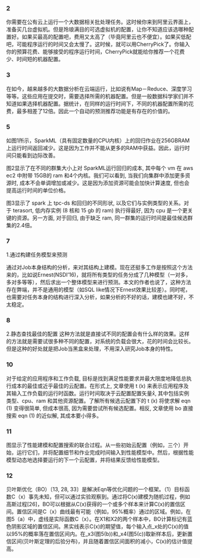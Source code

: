 ### 2

你需要在公有云上运行一个大数据相关批处理任务。这时候你来到阿里云界面上，准备买几台虚拟机。但是玲琅满目的可选虚拟机的配置，让你不知道应该选哪种配置好。如果买最高的配置吧，费用又太高了（毕竟阿里云也不便宜）。如果买低配吧，可能程序运行的时间又会太慢了。这时候，就可以用CherryPick了。你输入你的预算花费、能够接受的程序运行时间，CherryPick就能给你推荐一个花费少、时间短的机器配置。

### 3

在如今，越来越多的大数据分析在云端运行，比如说有Map－Reduce、深度学习等等。这些应用在提交时，需要选择所需的机器配置。但是一般数据科学家们并不知道如果选择机器配置。据统计，在同样的运行时间下，不同的机器配置所需的花费，最多相差了12倍。因此一个自动的预测推荐功能是有存在的价值的。

### 5

如图1所示，SparkML（具有固定数量的CPU内核）上的回归作业在256GBRAM上运行时间返回减少。这是因为工作并不能从更多的RAM中获益。因此，运行时间只能看到边际改善。

图2显示了在不同的群集大小上对 SparkML运行回归的成本, 其中每个 vm 在 aws ec2 中附带 15GB的 ram 和4个内核。我们可以看到, 当我们向集群中添加更多资源时, 成本不会单调增加或减少。这是因为添加资源可能会加快计算速度, 但也会提高运行时间的单位价格。

图3显示了 spark 上 tpc-ds 和回归的不同形状, 以及它们与实例类型的关系。对于 terasort, 低内存实例 (8 核和 15 gb 的 ram) 执行得最好, 因为 cpu 是一个更关键的资源。另一方面, 对于回归, 由于缺乏 ram, 同一群集的运行时间是最佳候选群集的2.4倍。

### 7

1.通过构建任务模型来预测

通过对Job本身结构的分析，来对其结构上建模。现在还挺多工作是按照这个方法来的，比如说Ernest(NSDI’16)，就将所有类型的任务分成了几种模型（一对多，多对多等等），然后求出一个整体模型来进行预测。本文的作者也说了，这种方法存在弊端，并不是通用的模型（如SQL like情况下Ernest效果比较差）。同时呢，也需要对任务本身的结构进行深入分析，如果分析的不好的话，建模也建不好，不太稳定。

### 8

2.静态查找最佳的配置
 这种方法就是直接试不同的配置会有什么样的效果。这样的方法就是需要试很多种不同的配置，对系统的负载会很大，花的时间会比较长。但是这种的好处就是把Job当黑盒来处理，不用深入研究Job本身的特性。

### 10

对于给定的应用程序和工作负载, 目标是找到满足性能要求并最大限度地降低总执行成本的最佳或近乎最佳的云配置。在形式上, 文章使用 t (̇x) 来表示应用程序及其输入工作负载的运行时函数。运行时间取决于云配置配置矢量̇x, 其中包括实例类型、cpu、ram 和其他资源配置。了解所有候选云配置下的 t (̇x) 将使求解 eqn (1) 变得很简单, 但成本很高, 因为需要尝试所有候选配置。相反, 文章使用 bo 直接搜索 eqn (1) 的近似解, 其成本要小得多。

### 11

图显示了性能建模和配置搜索的联合过程。从一些初始云配置（例如，三个）开始，运行它们，并将配置细节和作业完成时间输入到性能模型中。然后，根据性能模型动态地选择要运行的下一个云配置，并将结果反馈给性能模型。

### 12

贝叶斯优化（BO）〔13, 28, 33〕是解决Eqn等优化问题的一个框架。（1）目标函数C（x）事先未知，但可以通过实验观察到。通过将C(x)建模为随机过程，例如高斯过程[26]，BO可以根据从C(x)获得的一个或多个样本来计算C(x)的置信区间。置信区间是C（x）曲线最有可能（例如，95%概率）通过的区域。例如，在图5（a）中，虚线是实际函数C（x）。在X1和X2的两个样本中，BO计算标记有蓝色阴影区域的置信区间。黑实线表示C(x)的期望值，每个输入点_x处的C(x)的值以95%的概率落在置信区间内。在_x3(图5(b))和_x4(图5(c))取新样本后，更新置信区间(贝叶斯定理的后验分布)，并且随着置信区间面积的减小，C(x)的估计值提高。